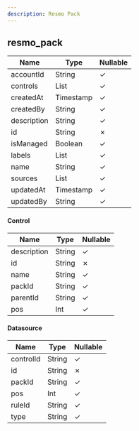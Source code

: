 ```yaml
---
description: Resmo Pack
---
```

resmo_pack
----------

| **Name**    | **Type**         | **Nullable** |
| ----------- | ---------------- | ------------ |
| accountId   | String           | &check;      |
| controls    | List<Control>    | &check;      |
| createdAt   | Timestamp        | &check;      |
| createdBy   | String           | &check;      |
| description | String           | &check;      |
| id          | String           | &cross;      |
| isManaged   | Boolean          | &check;      |
| labels      | List<String>     | &check;      |
| name        | String           | &check;      |
| sources     | List<Datasource> | &check;      |
| updatedAt   | Timestamp        | &check;      |
| updatedBy   | String           | &check;      |

#### Control
| **Name**    | **Type** | **Nullable** |
| ----------- | -------- | ------------ |
| description | String   | &check;      |
| id          | String   | &cross;      |
| name        | String   | &check;      |
| packId      | String   | &check;      |
| parentId    | String   | &check;      |
| pos         | Int      | &check;      |

#### Datasource
| **Name**  | **Type** | **Nullable** |
| --------- | -------- | ------------ |
| controlId | String   | &check;      |
| id        | String   | &cross;      |
| packId    | String   | &check;      |
| pos       | Int      | &check;      |
| ruleId    | String   | &check;      |
| type      | String   | &check;      |

